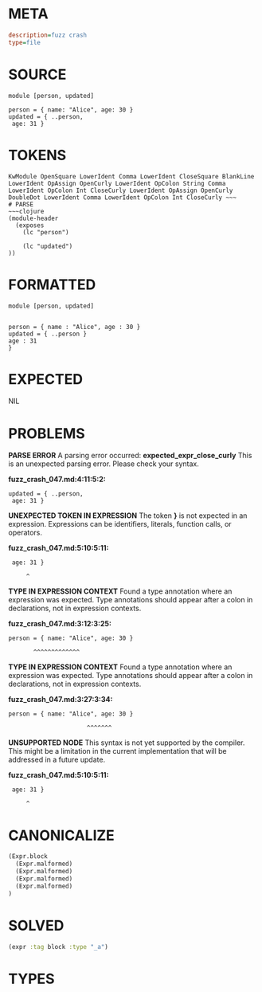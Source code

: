 # META
~~~ini
description=fuzz crash
type=file
~~~
# SOURCE
~~~roc
module [person, updated]

person = { name: "Alice", age: 30 }
updated = { ..person,
 age: 31 }
~~~
# TOKENS
~~~text
KwModule OpenSquare LowerIdent Comma LowerIdent CloseSquare BlankLine LowerIdent OpAssign OpenCurly LowerIdent OpColon String Comma LowerIdent OpColon Int CloseCurly LowerIdent OpAssign OpenCurly DoubleDot LowerIdent Comma LowerIdent OpColon Int CloseCurly ~~~
# PARSE
~~~clojure
(module-header
  (exposes
    (lc "person")

    (lc "updated")
))
~~~
# FORMATTED
~~~roc
module [person, updated]


person = { name : "Alice", age : 30 }
updated = { ..person }
age : 31
}
~~~
# EXPECTED
NIL
# PROBLEMS
**PARSE ERROR**
A parsing error occurred: **expected_expr_close_curly**
This is an unexpected parsing error. Please check your syntax.

**fuzz_crash_047.md:4:11:5:2:**
```roc
updated = { ..person,
 age: 31 }
```


**UNEXPECTED TOKEN IN EXPRESSION**
The token **}** is not expected in an expression.
Expressions can be identifiers, literals, function calls, or operators.

**fuzz_crash_047.md:5:10:5:11:**
```roc
 age: 31 }
```
         ^


**TYPE IN EXPRESSION CONTEXT**
Found a type annotation where an expression was expected.
Type annotations should appear after a colon in declarations, not in expression contexts.

**fuzz_crash_047.md:3:12:3:25:**
```roc
person = { name: "Alice", age: 30 }
```
           ^^^^^^^^^^^^^


**TYPE IN EXPRESSION CONTEXT**
Found a type annotation where an expression was expected.
Type annotations should appear after a colon in declarations, not in expression contexts.

**fuzz_crash_047.md:3:27:3:34:**
```roc
person = { name: "Alice", age: 30 }
```
                          ^^^^^^^


**UNSUPPORTED NODE**
This syntax is not yet supported by the compiler.
This might be a limitation in the current implementation that will be addressed in a future update.

**fuzz_crash_047.md:5:10:5:11:**
```roc
 age: 31 }
```
         ^


# CANONICALIZE
~~~clojure
(Expr.block
  (Expr.malformed)
  (Expr.malformed)
  (Expr.malformed)
  (Expr.malformed)
)
~~~
# SOLVED
~~~clojure
(expr :tag block :type "_a")
~~~
# TYPES
~~~roc
~~~

